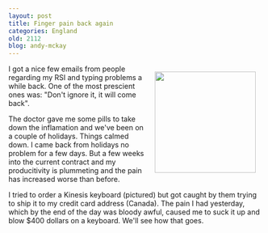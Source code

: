 ```yaml
---
layout: post
title: Finger pain back again
categories: England
old: 2112
blog: andy-mckay
---
```

<img src="http://www.kinesis-ergo.com/images/kb_adv-blk720x471.jpg" style="padding: 1em; float: right" width="200" />
<p>I got a nice few emails from people regarding my RSI and typing problems a while back. One of the most prescient ones was: "Don't ignore it, it will come back".</p>
<p>The doctor gave me some pills to take down the inflamation and we've been on a couple of holidays. Things calmed down. I came back from holidays no problem for a few days. But a few weeks into the current contract and my producitivity is plummeting and the pain has increased worse than before.</p>
<p>I tried to order a Kinesis keyboard (pictured) but got caught by them trying to ship it to my credit card address (Canada). The pain I had yesterday, which by the end of the day was bloody awful, caused me to suck it up and blow $400 dollars on a keyboard. We'll see how that goes.</p>